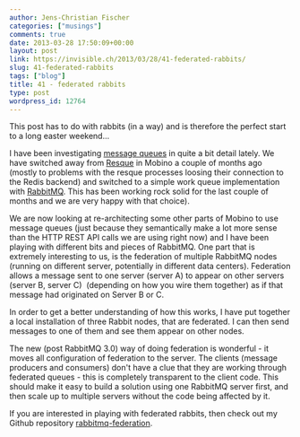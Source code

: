 ```yaml
---
author: Jens-Christian Fischer
categories: ["musings"]
comments: true
date: 2013-03-28 17:50:09+00:00
layout: post
link: https://invisible.ch/2013/03/28/41-federated-rabbits/
slug: 41-federated-rabbits
tags: ["blog"]
title: 41 - federated rabbits
type: post
wordpress_id: 12764
---
```


This post has to do with rabbits (in a way) and is therefore the perfect start to a long easter weekend...

I have been investigating [message queues](https://en.wikipedia.org/wiki/Message_queue) in quite a bit detail lately. We have switched away from [Resque](https://github.com/resque/resque) in Mobino a couple of months ago (mostly to problems with the resque processes loosing their connection to the Redis backend) and switched to a simple work queue implementation with [RabbitMQ](https://www.rabbitmq.com/). This has been working rock solid for the last couple of months and we are very happy with that choice).

We are now looking at re-architecting some other parts of Mobino to use message queues (just because they semantically make a lot more sense than the HTTP REST API calls we are using right now) and I have been playing with different bits and pieces of RabbitMQ. One part that is extremely interesting to us, is the federation of multiple RabbitMQ nodes (running on different server, potentially in different data centers). Federation allows a message sent to one server (server A) to appear on other servers (server B, server C)  (depending on how you wire them together) as if that message had originated on Server B or C.

In order to get a better understanding of how this works, I have put together a local installation of three Rabbit nodes, that are federated. I can then send messages to one of them and see them appear on other nodes.

The new (post RabbitMQ 3.0) way of doing federation is wonderful - it moves all configuration of federation to the server. The clients (message producers and consumers) don't have a clue that they are working through federated queues - this is completely transparent to the client code. This should make it easy to build a solution using one RabbitMQ server first, and then scale up to multiple servers without the code being affected by it.

If you are interested in playing with federated rabbits, then check out my Github repository [rabbitmq-federation](https://github.com/jcfischer/rabbitmq-federation).
